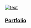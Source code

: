 [![text](https://readme-typing-svg.demolab.com?font=Funnel+Sans&duration=3000&pause=1000&color=fff&repeat=false&width=435&height=38&lines=java+apologist+and+golang+demon)](https://git.io/typing-svg)

### [Portfolio](https://tferdous17.github.io/portfolio)
